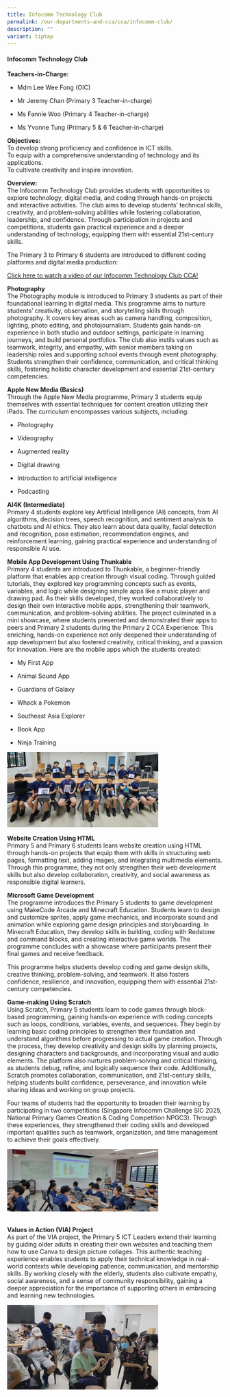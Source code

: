 ```yaml
---
title: Infocomm Technology Club
permalink: /our-departments-and-cca/cca/infocomm-club/
description: ""
variant: tiptap
---
```

<h4>Infocomm Technology Club</h4>
<p><strong>Teachers-in-Charge:</strong>
</p>
<ul data-tight="true" class="tight">
<li>
<p>Mdm Lee Wee Fong (OIC)</p>
</li>
<li>
<p>Mr Jeremy Chan (Primary 3 Teacher-in-charge)</p>
</li>
<li>
<p>Ms Fannie Woo (Primary 4 Teacher-in-charge)</p>
</li>
<li>
<p>Ms Yvonne Tung (Primary 5 &amp; 6 Teacher-in-charge)</p>
</li>
</ul>
<p></p>
<p><strong>Objectives:</strong>
<br>To develop strong proficiency and confidence in ICT skills.
<br>To equip with a comprehensive understanding of technology and its applications.
<br>To cultivate creativity and inspire innovation.</p>
<p></p>
<p><strong>Overview:</strong>
<br>The Infocomm Technology Club provides students with opportunities to explore
technology, digital media, and coding through hands-on projects and interactive
activities. The club aims to develop students’ technical skills, creativity,
and problem-solving abilities while fostering collaboration, leadership,
and confidence. Through participation in projects and competitions, students
gain practical experience and a deeper understanding of technology, equipping
them with essential 21st-century skills.</p>
<p>The Primary 3 to Primary 6 students are introduced to different coding
platforms and digital media production:</p>
<p></p>
<p><a href="https://drive.google.com/file/d/1tNQNEv7HC7X6iRyqHXv4uazXzAfQbSGy/view?usp=drive_link" rel="noopener nofollow" target="_blank">Click here to watch a video of our Infocomm Technology Club CCA!</a>
</p>
<p></p>
<p><strong>Photography</strong>
<br>The Photography module is introduced to Primary 3 students as part of
their foundational learning in digital media. This programme aims to nurture
students’ creativity, observation, and storytelling skills through photography.
It covers key areas such as camera handling, composition, lighting, photo
editing, and photojournalism. Students gain hands-on experience in both
studio and outdoor settings, participate in learning journeys, and build
personal portfolios. The club also instils values such as teamwork, integrity,
and empathy, with senior members taking on leadership roles and supporting
school events through event photography. Students strengthen their confidence,
communication, and critical thinking skills, fostering holistic character
development and essential 21st-century competencies.</p>
<p></p>
<p><strong>Apple New Media (Basics)</strong>
<br>Through the Apple New Media programme, Primary 3 students equip themselves
with essential techniques for content creation utilizing their iPads. The
curriculum encompasses various subjects, including:</p>
<ul>
<li>
<p>Photography</p>
</li>
<li>
<p>Videography</p>
</li>
<li>
<p>Augmented reality</p>
</li>
<li>
<p>Digital drawing</p>
</li>
<li>
<p>Introduction to artificial intelligence</p>
</li>
<li>
<p>Podcasting</p>
</li>
</ul>
<p></p>
<p><strong>AI4K (Intermediate)</strong>
<br>Primary 4 students explore key Artificial Intelligence (AI) concepts,
from AI algorithms, decision trees, speech recognition, and sentiment analysis
to chatbots and AI ethics. They also learn about data quality, facial detection
and recognition, pose estimation, recommendation engines, and reinforcement
learning, gaining practical experience and understanding of responsible
AI use.</p>
<p></p>
<p><strong>Mobile App Development Using Thunkable</strong>
<br>Primary 4 students are introduced to Thunkable, a beginner-friendly platform
that enables app creation through visual coding. Through guided tutorials,
they explored key programming concepts such as events, variables, and logic
while designing simple apps like a music player and drawing pad. As their
skills developed, they worked collaboratively to design their own interactive
mobile apps, strengthening their teamwork, communication, and problem-solving
abilities. The project culminated in a mini showcase, where students presented
and demonstrated their apps to peers and Primary 2 students during the
Primary 2 CCA Experience. This enriching, hands-on experience not only
deepened their understanding of app development but also fostered creativity,
critical thinking, and a passion for innovation. Here are the mobile apps
which the students created:</p>
<ul data-tight="true" class="tight">
<li>
<p>My First App</p>
</li>
<li>
<p>Animal Sound App</p>
</li>
<li>
<p>Guardians of Galaxy</p>
</li>
<li>
<p>Whack a Pokemon</p>
</li>
<li>
<p>Southeast Asia Explorer</p>
</li>
<li>
<p>Book App</p>
</li>
<li>
<p>Ninja Training</p>
</li>
</ul>
<p></p>
<div class="isomer-image-wrapper">
<img style="width: 70%;" height="auto" width="100%" alt="" src="/images/Infocomm CCA/Mobile_App_Dev.jpg">
</div>
<p></p>
<p><strong>Website Creation Using HTML</strong>
<br>Primary 5 and Primary 6 students learn website creation using HTML through
hands-on projects that equip them with skills in structuring web pages,
formatting text, adding images, and integrating multimedia elements. Through
this programme, they not only strengthen their web development skills but
also develop collaboration, creativity, and social awareness as responsible
digital learners.</p>
<p></p>
<p><strong>Microsoft Game Development</strong>
<br>The programme introduces the Primary 5 students to game development using
MakeCode Arcade and Minecraft Education. Students learn to design and customize
sprites, apply game mechanics, and incorporate sound and animation while
exploring game design principles and storyboarding. In Minecraft Education,
they develop skills in building, coding with Redstone and command blocks,
and creating interactive game worlds. The programme concludes with a showcase
where participants present their final games and receive feedback.</p>
<p>This programme helps students develop coding and game design skills, creative
thinking, problem-solving, and teamwork. It also fosters confidence, resilience,
and innovation, equipping them with essential 21st-century competencies.</p>
<p></p>
<p><strong>Game-making Using Scratch</strong>
<br>Using Scratch, Primary 5 students learn to code games through block-based
programming, gaining hands-on experience with coding concepts such as loops,
conditions, variables, events, and sequences. They begin by learning basic
coding principles to strengthen their foundation and understand algorithms
before progressing to actual game creation. Through the process, they develop
creativity and design skills by planning projects, designing characters
and backgrounds, and incorporating visual and audio elements. The platform
also nurtures problem-solving and critical thinking, as students debug,
refine, and logically sequence their code. Additionally, Scratch promotes
collaboration, communication, and 21st-century skills, helping students
build confidence, perseverance, and innovation while sharing ideas and
working on group projects.</p>
<p>Four teams of students had the opportunity to broaden their learning by
participating in two competitions (Singapore Infocomm Challenge SIC 2025,
National Primary Games Creation &amp; Coding Competition NPGC3). Through
these experiences, they strengthened their coding skills and developed
important qualities such as teamwork, organization, and time management
to achieve their goals effectively.</p>
<p></p>
<div class="isomer-image-wrapper">
<img style="width: 70%;" height="auto" width="100%" alt="" src="/images/Infocomm CCA/Game_Making.jpg">
</div>
<p>
<br><strong>Values in Action (VIA) Project</strong>
<br>As part of the VIA project, the Primary 5 ICT Leaders extend their learning
by guiding older adults in creating their own websites and teaching them
how to use Canva to design picture collages. This authentic teaching experience
enables students to apply their technical knowledge in real-world contexts
while developing patience, communication, and mentorship skills. By working
closely with the elderly, students also cultivate empathy, social awareness,
and a sense of community responsibility, gaining a deeper appreciation
for the importance of supporting others in embracing and learning new technologies.</p>
<p></p>
<div class="isomer-image-wrapper">
<img style="width: 70%;" height="auto" width="100%" alt="" src="/images/Infocomm CCA/VIA.jpg">
</div>
<p></p>